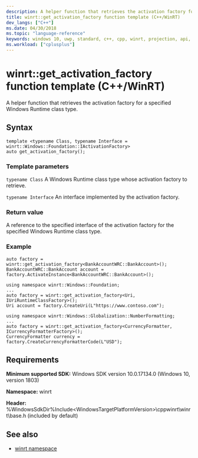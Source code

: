 ```yaml
---
description: A helper function that retrieves the activation factory for a specified Windows Runtime class type.
title: winrt::get_activation_factory function template (C++/WinRT)
dev_langs: ["C++"]
ms.date: 04/30/2018
ms.topic: "language-reference"
keywords: windows 10, uwp, standard, c++, cpp, winrt, projection, api, reference, get, activation, factory
ms.workload: ["cplusplus"]
---
```


# winrt::get_activation_factory function template (C++/WinRT)

A helper function that retrieves the activation factory for a specified Windows Runtime class type.

## Syntax
```cppwinrt
template <typename Class, typename Interface = winrt::Windows::Foundation::IActivationFactory>
auto get_activation_factory();
```

### Template parameters
`typename Class`
A Windows Runtime class type whose activation factory to retrieve.

`typename Interface`
An interface implemented by the activation factory.

### Return value 
A reference to the specified interface of the activation factory for the specified Windows Runtime class type.

### Example
```cppwinrt
auto factory = winrt::get_activation_factory<BankAccountWRC::BankAccount>();
BankAccountWRC::BankAccount account = factory.ActivateInstance<BankAccountWRC::BankAccount>();
```

```cppwinrt
using namespace winrt::Windows::Foundation;
...
auto factory = winrt::get_activation_factory<Uri, IUriRuntimeClassFactory>();
Uri account = factory.CreateUri(L"https://www.contoso.com");
```

```cppwinrt
using namespace winrt::Windows::Globalization::NumberFormatting;
...
auto factory = winrt::get_activation_factory<CurrencyFormatter, ICurrencyFormatterFactory>();
CurrencyFormatter currency = factory.CreateCurrencyFormatterCode(L"USD");
```

## Requirements
**Minimum supported SDK:** Windows SDK version 10.0.17134.0 (Windows 10, version 1803)

**Namespace:** winrt

**Header:** %WindowsSdkDir%Include\<WindowsTargetPlatformVersion>\cppwinrt\winrt\base.h (included by default)

## See also 
* [winrt namespace](winrt.md)
